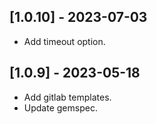 ## [1.0.10] - 2023-07-03
- Add timeout option.

## [1.0.9] - 2023-05-18
- Add gitlab templates.
- Update gemspec.
